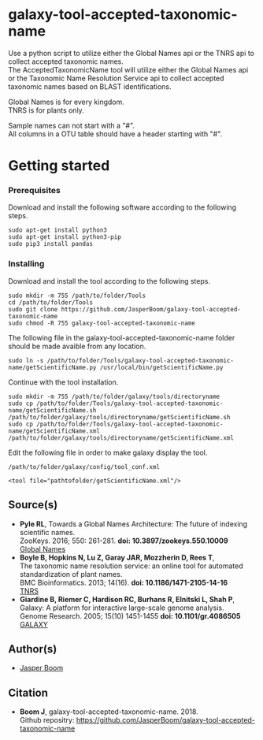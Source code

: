 # galaxy-tool-accepted-taxonomic-name
Use a python script to utilize either the Global Names api or the TNRS api to collect accepted taxonomic names.  
The AcceptedTaxonomicName tool will utilize either the Global Names api or the Taxonomic Name Resolution Service api to collect accepted taxonomic names based on BLAST identifications.

Global Names is for every kingdom.  
TNRS is for plants only.

Sample names can not start with a "#".  
All columns in a OTU table should have a header starting with "#".

# Getting started

### Prerequisites
Download and install the following software according to the following steps.
```
sudo apt-get install python3
sudo apt-get install python3-pip
sudo pip3 install pandas
```

### Installing
Download and install the tool according to the following steps.
```
sudo mkdir -m 755 /path/to/folder/Tools
cd /path/to/folder/Tools
sudo git clone https://github.com/JasperBoom/galaxy-tool-accepted-taxonomic-name
sudo chmod -R 755 galaxy-tool-accepted-taxonomic-name
```
The following file in the galaxy-tool-accepted-taxonomic-name folder should be made avaible from any location.
```
sudo ln -s /path/to/folder/Tools/galaxy-tool-accepted-taxonomic-name/getScientificName.py /usr/local/bin/getScientificName.py
```
Continue with the tool installation.
```
sudo mkdir -m 755 /path/to/folder/galaxy/tools/directoryname
sudo cp /path/to/folder/Tools/galaxy-tool-accepted-taxonomic-name/getScientificName.sh /path/to/folder/galaxy/tools/directoryname/getScientificName.sh
sudo cp /path/to/folder/Tools/galaxy-tool-accepted-taxonomic-name/getScientificName.xml /path/to/folder/galaxy/tools/directoryname/getScientificName.xml
```
Edit the following file in order to make galaxy display the tool.
```
/path/to/folder/galaxy/config/tool_conf.xml
```
```
<tool file="pathtofolder/getScientificName.xml"/>
```

## Source(s)
* __Pyle RL__, Towards a Global Names Architecture: The future of indexing scientific names.  
  ZooKeys. 2016; 550: 261-281. __doi: 10.3897/zookeys.550.10009__  
  [Global Names](https://resolver.globalnames.org/api)
* __Boyle B, Hopkins N, Lu Z, Garay JAR, Mozzherin D, Rees T__,  
  The taxonomic name resolution service: an online tool for automated standardization of plant names.  
  BMC Bioinformatics. 2013; 14(16). __doi: 10.1186/1471-2105-14-16__  
  [TNRS](http://tnrs.iplantcollaborative.org/api.html)
* __Giardine B, Riemer C, Hardison RC, Burhans R, Elnitski L, Shah P__,  
  Galaxy: A platform for interactive large-scale genome analysis.  
  Genome Research. 2005; 15(10) 1451-1455 __doi: 10.1101/gr.4086505__  
  [GALAXY](https://www.galaxyproject.org/)

## Author(s)
* [Jasper Boom](https://github.com/JasperBoom)

## Citation
* __Boom J__, galaxy-tool-accepted-taxonomic-name. 2018.  
  Github repositry: https://github.com/JasperBoom/galaxy-tool-accepted-taxonomic-name
